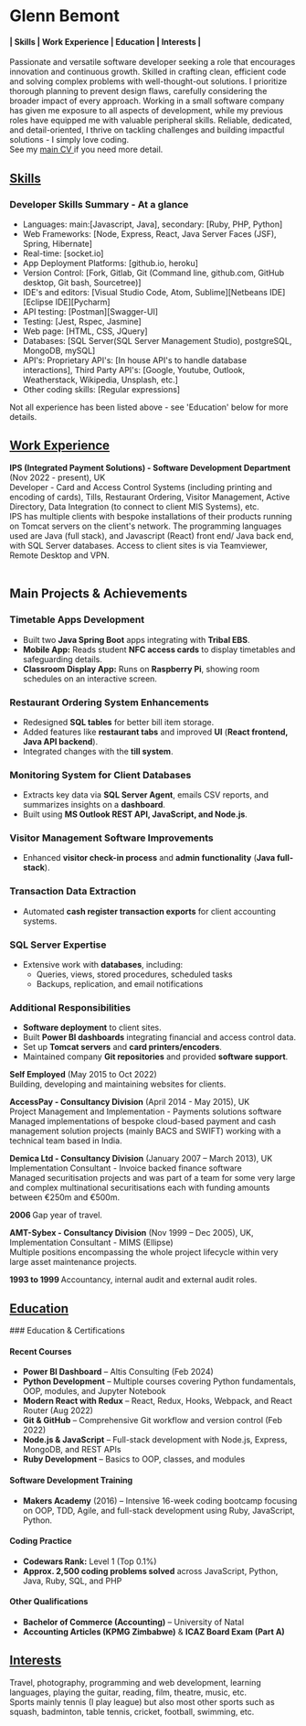 # Glenn Bemont

<div id="TOC"><h4>
   | <a href="#skills">Skills </a>| 
   <a href="#Work Experience"> Work Experience </a>| 
   <a href="#Education"> Education </a>| 
   <a href="#Interests"> Interests </a>| </h4>
</div>
Passionate and versatile software developer seeking a role that encourages innovation and continuous growth. Skilled in crafting clean, efficient code and solving complex problems with well-thought-out solutions. I prioritize thorough planning to prevent design flaws, carefully considering the broader impact of every approach. Working in a small software company has given me exposure to all aspects of development, while my previous roles have equipped me with valuable peripheral skills. Reliable, dedicated, and detail-oriented, I thrive on tackling challenges and building impactful solutions - I simply love coding.<br>
See my <a href="https://github.com/glynester/cv" target="_blank"> main CV </a> if you need more detail.

<div id="skills"><h2><a href="#TOC">Skills</a></h2></div>


<h3>Developer Skills Summary - At a glance</h3>

<ul>
   <li>Languages: main:[Javascript, Java], secondary: [Ruby, PHP, Python]</li>
   <li>Web Frameworks: [Node, Express, React, Java Server Faces (JSF), Spring, Hibernate]</li>
   <li>Real-time: [socket.io]</li>
   <li>App Deployment Platforms: [github.io, heroku]</li>
   <li>Version Control: [Fork, Gitlab, Git (Command line, github.com, GitHub desktop, Git bash, Sourcetree)]</li>
   <li>IDE's and editors: [Visual Studio Code, Atom, Sublime][Netbeans IDE][Eclipse IDE][Pycharm]</li>
   <li>API testing: [Postman][Swagger-UI]</li>
   <li>Testing: [Jest, Rspec, Jasmine]</li>
   <li>Web page: [HTML, CSS, JQuery]</li>
   <li>Databases: [SQL Server(SQL Server Management Studio), postgreSQL, MongoDB, mySQL]</li>
   <li>API's: Proprietary API's: [In house API's to handle database interactions],  Third Party API's: [Google, Youtube, Outlook, Weatherstack, Wikipedia, Unsplash, etc.]</li>
   <li>Other coding skills: [Regular expressions]</li>   
</ul>
<p>Not all experience has been listed above - see 'Education' below for more details.</p>
   
<div id="Work Experience"><h2><a href="#TOC">Work Experience</a></h2></div>

<b>IPS (Integrated Payment Solutions) - Software Development Department</b> (Nov 2022 - present), UK<br>
Developer - Card and Access Control Systems (including printing and encoding of cards), Tills, Restaurant Ordering, Visitor Management, Active Directory, Data Integration (to connect to client MIS Systems), etc.<br>
IPS has multiple clients with bespoke installations of their products running on Tomcat servers on the client's network. The programming languages used are Java (full stack), and Javascript (React) front end/ Java back end, with SQL Server databases.
Access to client sites is via Teamviewer, Remote Desktop and VPN.<br><br> 
## Main Projects & Achievements  

### Timetable Apps Development  
- Built two **Java Spring Boot** apps integrating with **Tribal EBS**.  
- **Mobile App:** Reads student **NFC access cards** to display timetables and safeguarding details.  
- **Classroom Display App:** Runs on **Raspberry Pi**, showing room schedules on an interactive screen.  

### Restaurant Ordering System Enhancements  
- Redesigned **SQL tables** for better bill item storage.  
- Added features like **restaurant tabs** and improved **UI** (**React frontend, Java API backend**).  
- Integrated changes with the **till system**.  

### Monitoring System for Client Databases  
- Extracts key data via **SQL Server Agent**, emails CSV reports, and summarizes insights on a **dashboard**.  
- Built using **MS Outlook REST API, JavaScript, and Node.js**.  

### Visitor Management Software Improvements  
- Enhanced **visitor check-in process** and **admin functionality** (**Java full-stack**).  

### Transaction Data Extraction  
- Automated **cash register transaction exports** for client accounting systems.  

### SQL Server Expertise  
- Extensive work with **databases**, including:  
  - Queries, views, stored procedures, scheduled tasks  
  - Backups, replication, and email notifications  

### Additional Responsibilities  
- **Software deployment** to client sites.  
- Built **Power BI dashboards** integrating financial and access control data.  
- Set up **Tomcat servers** and **card printers/encoders**.  
- Maintained company **Git repositories** and provided **software support**.  

<b>Self Employed</b> (May 2015 to Oct 2022)<br>
Building, developing and maintaining websites for clients.
   
<b>AccessPay - Consultancy Division</b> (April 2014 - May 2015), UK<br>
Project Management and Implementation - Payments solutions software<br>
Managed implementations of bespoke cloud-based payment and cash management solution projects (mainly BACS and SWIFT) working with a technical team based in India.<br> 

<b>Demica Ltd - Consultancy Division</b> (January 2007 – March 2013), UK<br>
Implementation Consultant - Invoice backed finance software<br>
Managed securitisation projects and was part of a team for some very large and complex multinational securitisations each with funding amounts between €250m and €500m.<br>

<b>2006 </b> Gap year of travel.

<b>AMT-Sybex - Consultancy Division</b> (Nov 1999 – Dec 2005), UK,<br>
Implementation Consultant - MIMS (Ellipse)<br>
Multiple positions encompassing the whole project lifecycle within very large asset maintenance projects.<br> 

<b>1993 to 1999 </b> Accountancy, internal audit and external audit roles.

<div id="Education"><h2><a href="#TOC">Education</a></h2></div>
### Education & Certifications  

#### Recent Courses  
- **Power BI Dashboard** – Altis Consulting (Feb 2024)  
- **Python Development** – Multiple courses covering Python fundamentals, OOP, modules, and Jupyter Notebook  
- **Modern React with Redux** – React, Redux, Hooks, Webpack, and React Router (Aug 2022)  
- **Git & GitHub** – Comprehensive Git workflow and version control (Feb 2022)  
- **Node.js & JavaScript** – Full-stack development with Node.js, Express, MongoDB, and REST APIs  
- **Ruby Development** – Basics to OOP, classes, and modules  

#### Software Development Training  
- **Makers Academy** (2016) – Intensive 16-week coding bootcamp focusing on OOP, TDD, Agile, and full-stack development using Ruby, JavaScript, Python. 

#### Coding Practice  
- **Codewars Rank:** Level 1 (Top 0.1%)  
- **Approx. 2,500 coding problems solved** across JavaScript, Python, Java, Ruby, SQL, and PHP  

#### Other Qualifications  
- **Bachelor of Commerce (Accounting)** – University of Natal  
- **Accounting Articles (KPMG Zimbabwe)** & **ICAZ Board Exam (Part A)**  
   
<div id="Interests"><h2><a href="#TOC">Interests</a></h2></div>
Travel, photography, programming and web development, learning languages, playing the guitar, reading, film, theatre, music, etc.<br>
Sports mainly tennis (I play league) but also most other sports such as squash, badminton, table tennis, cricket, football, swimming, etc.<br>
